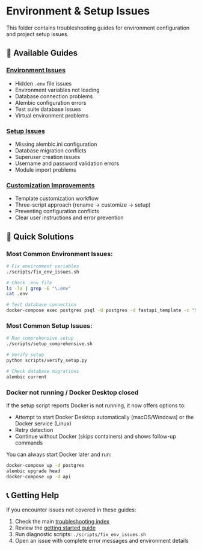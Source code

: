 # Environment & Setup Issues

This folder contains troubleshooting guides for environment configuration and project setup issues.

## 📁 Available Guides

### **[Environment Issues](./environment-issues.md)**
- Hidden `.env` file issues
- Environment variables not loading
- Database connection problems
- Alembic configuration errors
- Test suite database issues
- Virtual environment problems

### **[Setup Issues](./setup-issues.md)**
- Missing alembic.ini configuration
- Database migration conflicts
- Superuser creation issues
- Username and password validation errors
- Module import problems

### **[Customization Improvements](./customization_improvements.md)**
- Template customization workflow
- Three-script approach (rename → customize → setup)
- Preventing configuration conflicts
- Clear user instructions and error prevention

## 🚀 Quick Solutions

### Most Common Environment Issues:
```bash
# Fix environment variables
./scripts/fix_env_issues.sh

# Check .env file
ls -la | grep -E "\.env"
cat .env

# Test database connection
docker-compose exec postgres psql -U postgres -d fastapi_template -c "SELECT 1;"
```

### Most Common Setup Issues:
```bash
# Run comprehensive setup
./scripts/setup_comprehensive.sh

# Verify setup
python scripts/verify_setup.py

# Check database migrations
alembic current
```

### Docker not running / Docker Desktop closed

If the setup script reports Docker is not running, it now offers options to:
- Attempt to start Docker Desktop automatically (macOS/Windows) or the Docker service (Linux)
- Retry detection
- Continue without Docker (skips containers) and shows follow-up commands

You can always start Docker later and run:
```bash
docker-compose up -d postgres
alembic upgrade head
docker-compose up -d api
```

## 📞 Getting Help

If you encounter issues not covered in these guides:
1. Check the main [troubleshooting index](../TROUBLESHOOTING_README.md)
2. Review the [getting started guide](../../tutorials/getting-started.md)
3. Run diagnostic scripts: `./scripts/fix_env_issues.sh`
4. Open an issue with complete error messages and environment details
